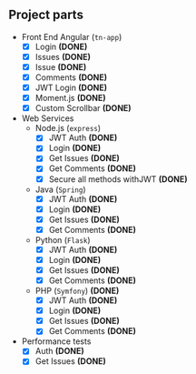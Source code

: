 ## Project parts

- Front End Angular (`tn-app`) 
  - [x] Login  **(DONE)**
  - [x] Issues **(DONE)**
  - [x] Issue **(DONE)**
  - [x] Comments **(DONE)**
  - [x] JWT Login **(DONE)**
  - [x] Moment.js **(DONE)**
  - [x] Custom Scrollbar **(DONE)**
- Web Services
  - Node.js (`express`)
    - [x] JWT Auth **(DONE)**
    - [x] Login **(DONE)**
    - [x] Get Issues **(DONE)**
    - [x] Get Comments **(DONE)**
    - [x] Secure all methods withJWT **(DONE)**
  - Java (`Spring`)
    - [x] JWT Auth **(DONE)** 
    - [x] Login **(DONE)**
    - [x] Get Issues **(DONE)**
    - [x] Get Comments **(DONE)**
  - Python (`Flask`)
    - [x] JWT Auth **(DONE)** 
    - [x] Login **(DONE)**
    - [x] Get Issues **(DONE)**
    - [x] Get Comments **(DONE)**
  - PHP (`Symfony`) **(DONE)**
    - [x] JWT Auth **(DONE)**
    - [x] Login **(DONE)**
    - [x] Get Issues **(DONE)**
    - [x] Get Comments **(DONE)**
- Performance tests
  - [x] Auth **(DONE)**
  - [x] Get Issues **(DONE)**
